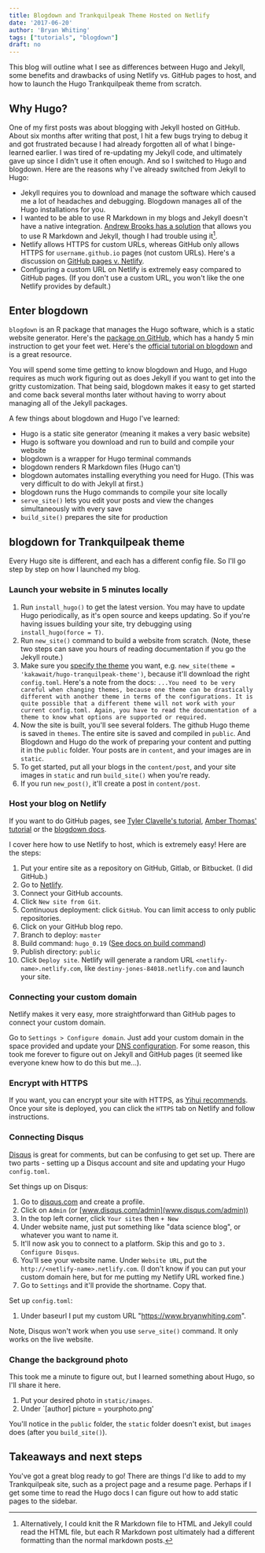 ```yaml
---
title: Blogdown and Trankquilpeak Theme Hosted on Netlify
date: '2017-06-20'
author: 'Bryan Whiting'
tags: ["tutorials", "blogdown"]
draft: no
---
```


This blog will outline what I see as differences between Hugo and Jekyll, some benefits and drawbacks of using Netlify vs. GitHub pages to host, and how to launch the Hugo Trankquilpeak theme from scratch.

## Why Hugo?

One of my first posts was about blogging with Jekyll hosted on GitHub. About six months after writing that post, I hit a few bugs trying to debug it and got frustrated because I had already forgotten all of what I binge-learned earlier. I was tired of re-updating my Jekyll code, and ultimately gave up since I didn't use it often enough. And so I switched to Hugo and blogdown. Here are the reasons why I've already switched from Jekyll to Hugo:

* Jekyll requires you to download and manage the software which caused me a lot of headaches and debugging. Blogdown manages all of the Hugo installations for you.
* I wanted to be able to use R Markdown in my blogs and Jekyll doesn't have a native integration. [Andrew Brooks has a solution](http://brooksandrew.github.io/simpleblog/articles/blogging-with-r-markdown-and-jekyll-using-knitr/) that allows you to use R Markdown and Jekyll, though I had trouble using it[^1].
* Netlify allows HTTPS for custom URLs, whereas GitHub only allows HTTPS for `username.github.io` pages (not custom URLs). Here's a discussion on [GitHub pages v. Netlify](https://bookdown.org/yihui/blogdown/github-pages.html).
* Configuring a custom URL on Netlify is extremely easy compared to GitHub pages. (If you don't use a custom URL, you won't like the one Netlify provides by default.)

[^1]:Alternatively, I could knit the R Markdown file to HTML and Jekyll could read the HTML file, but each R Markdown post ultimately had a different formatting than the normal markdown posts.

## Enter blogdown

`blogdown` is an R package that manages the Hugo software, which is a static website generator. Here's the [package on GitHub](https://github.com/rstudio/blogdown), which has a handy 5 min instruction to get your feet wet. Here's the [official tutorial on blogdown](https://bookdown.org/yihui/blogdown/) and is a great resource. 

You will spend some time getting to know blogdown and Hugo, and Hugo requires as much work figuring out as does Jekyll if you want to get into the gritty customization. That being said, blogdown makes it easy to get started and come back several months later without having to worry about managing all of the Jekyll packages.

A few things about blogdown and Hugo I've learned:

- Hugo is a static site generator (meaning it makes a very basic website)
- Hugo is software you download and run to build and compile your website
- blogdown is a wrapper for Hugo terminal commands
- blogdown renders R Markdown files (Hugo can't)
- blogdown automates installing everything you need for Hugo. (This was very difficult to do with Jekyll at first.) 
- blogdown runs the Hugo commands to compile your site locally
- `serve_site()` lets you edit your posts and view the changes simultaneously with every save
- `build_site()` prepares the site for production

## blogdown for Trankquilpeak theme

Every Hugo site is different, and each has a different config file. So I'll go step by step on how I launched my blog. 

### Launch your website in 5 minutes locally

1. Run `install_hugo()` to get the latest version. You may have to update Hugo periodically, as it's open source and keeps updating. So if you're having issues building your site, try debugging using `install_hugo(force = T)`.  
2. Run `new_site()` command to build a website from scratch. (Note, these two steps can save you hours of reading documentation if you go the Jekyll route.)
3. Make sure you [specify the theme](https://bookdown.org/yihui/blogdown/themes.html) you want, e.g. `new_site(theme = 'kakawait/hugo-tranquilpeak-theme')`, because it'll download the right `config.toml`. Here's a note from the docs:
 `...You need to be very careful when changing themes, because one theme can be drastically different with another theme in terms of the configurations. It is quite possible that a different theme will not work with your current config.toml. Again, you have to read the documentation of a theme to know what options are supported or required.`
3. Now the site is built, you'll see several folders. The github Hugo theme is saved in `themes`. The entire site is saved and compiled in `public`. And Blogdown and Hugo do the work of preparing your content and putting it in the `public` folder. Your posts are in `content`, and your images are in `static`.
4. To get started, put all your blogs in the `content/post`, and your site images in `static` and run `build_site()` when you're ready.
5. If you run `new_post()`, it'll create a post in `content/post`.

### Host your blog on Netlify

If you want to do GitHub pages, see [Tyler Clavelle's tutorial](https://tclavelle.github.io/blog/blogdown_github/), [Amber Thomas' tutorial](https://proquestionasker.github.io/blog/Making_Site/) or the [blogdown docs](https://bookdown.org/yihui/blogdown/github-pages.html). 

I cover here how to use Netlify to host, which is extremely easy! Here are the steps:

1. Put your entire site as a repository on GitHub, Gitlab, or Bitbucket. (I did GitHub.)
2. Go to [Netlify](https://www.netlify.com/). 
3. Connect your GitHub accounts. 
4. Click `New site from Git`.
4. Continuous deployment: click `GitHub`. You can limit access to only public repositories.
5. Click on your GitHub blog repo.
  1. Branch to deploy: `master`
  1. Build command: `hugo_0.19` ([See docs on build command](https://bookdown.org/yihui/blogdown/netlify.html))
  1. Publish directory: `public`
6. Click `Deploy site`. Netlify will generate a random URL `<netlify-name>.netlify.com`, like `destiny-jones-84018.netlify.com` and launch your site.

### Connecting your custom domain

Netlify makes it very easy, more straightforward than GitHub pages to connect your custom domain.

Go to `Settings > Configure domain`. Just add your custom domain in the space provided and update your [DNS configuration](https://www.netlify.com/docs/custom-domains/#dns-configuration). For some reason, this took me forever to figure out on Jekyll and GitHub pages (it seemed like everyone knew how to do this but me...).

### Encrypt with HTTPS

If you want, you can encrypt your site with HTTPS, as [Yihui recommends](https://bookdown.org/yihui/blogdown/github-pages.html). Once your site is deployed, you can click the `HTTPS` tab on Netlify and follow instructions. 

### Connecting Disqus

[Disqus](https://disqus.com/) is great for comments, but can be confusing to get set up. There are two parts - setting up a Disqus account and site and updating your Hugo `config.toml`.

Set things up on Disqus:

1. Go to [disqus.com](https://disqus.com/) and create a profile.
1. Click on `Admin` (or [www.disqus.com/admin](www.disqus.com/admin))
1. In the top left corner, click `Your sites` then  `+ New`
1. Under website name, just put something like "data science blog", or whatever you want to name it.
1. It'll now ask you to connect to a platform. Skip this and go to `3. Configure Disqus`.
1. You'll see your website name. Under `Website URL`, put the `http://<netlify-name>.netlify.com`. (I don't know if you can put your custom domain here, but for me putting my Netlify URL worked fine.)
1. Go to `Settings` and it'll provide the shortname. Copy that.

Set up `config.toml`:

1. Under baseurl I put my custom URL "https://www.bryanwhiting.com".

Note, Disqus won't work when you use `serve_site()` command. It only works on the live website.

### Change the background photo

This took me a minute to figure out, but I learned something about Hugo, so I'll share it here.

1. Put your desired photo in `static/images`.
2. Under `[author] picture = yourphoto.png'

You'll notice in the `public` folder, the `static` folder doesn't exist, but `images` does (after you `build_site()`).

## Takeaways and next steps

You've got a great blog ready to go! There are things I'd like to add to my Trankquilpeak site, such as a project page and a resume page. Perhaps if I get some time to read the Hugo docs I can figure out how to add static pages to the sidebar.
